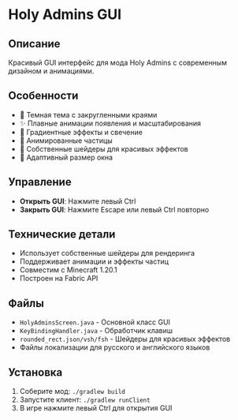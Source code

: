 # Holy Admins GUI

## Описание
Красивый GUI интерфейс для мода Holy Admins с современным дизайном и анимациями.

## Особенности
- 🎨 Темная тема с закругленными краями
- ✨ Плавные анимации появления и масштабирования
- 🌈 Градиентные эффекты и свечение
- 🎯 Анимированные частицы
- 🔧 Собственные шейдеры для красивых эффектов
- 📱 Адаптивный размер окна

## Управление
- **Открыть GUI**: Нажмите левый Ctrl
- **Закрыть GUI**: Нажмите Escape или левый Ctrl повторно

## Технические детали
- Использует собственные шейдеры для рендеринга
- Поддерживает анимации и эффекты частиц
- Совместим с Minecraft 1.20.1
- Построен на Fabric API

## Файлы
- `HolyAdminsScreen.java` - Основной класс GUI
- `KeyBindingHandler.java` - Обработчик клавиш
- `rounded_rect.json/vsh/fsh` - Шейдеры для красивых эффектов
- Файлы локализации для русского и английского языков

## Установка
1. Соберите мод: `./gradlew build`
2. Запустите клиент: `./gradlew runClient`
3. В игре нажмите левый Ctrl для открытия GUI